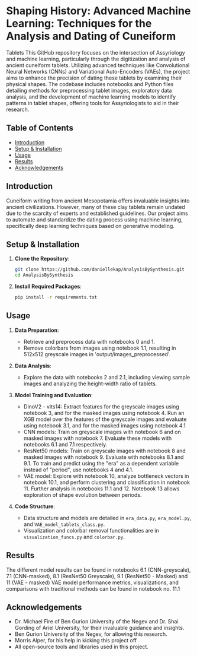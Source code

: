 # Shaping History: Advanced Machine Learning: Techniques for the Analysis and Dating of Cuneiform
Tablets
This GitHub repository focuses on the intersection of Assyriology and machine learning, particularly through the digitization and analysis of ancient cuneiform tablets. Utilizing advanced techniques like Convolutional Neural Networks (CNNs) and Variational Auto-Encoders (VAEs), the project aims to enhance the precision of dating these tablets by examining their physical shapes. The codebase includes notebooks and Python files detailing methods for preprocessing tablet images, exploratory data analysis, and the development of machine learning models to identify patterns in tablet shapes, offering tools for Assyriologists to aid in their research.

## Table of Contents

- [Introduction](#introduction)
- [Setup & Installation](#setup--installation)
- [Usage](#usage)
- [Results](#results)
- [Acknowledgements](#acknowledgements)

## Introduction

Cuneiform writing from ancient Mesopotamia offers invaluable insights into ancient civilizations. However, many of these clay tablets remain undated due to the scarcity of experts and established guidelines. Our project aims to automate and standardize the dating process using machine learning, specifically deep learning techniques based on generative modeling.

## Setup & Installation

1. **Clone the Repository**:
    ```bash
    git clone https://github.com/daniellekap/AnalysisBySynthesis.git
    cd AnalysisBySynthesis
    ```
    
2. **Install Required Packages**:
    ```bash
    pip install -r requirements.txt
    ```

## Usage

1. **Data Preparation**: 
   - Retrieve and preprocess data with notebooks 0 and 1.
   - Remove colorbars from images using notebook 1.1, resulting in 512x512 greyscale images in 'output/images_preprocessed'.

2. **Data Analysis**: 
   - Explore the data with notebooks 2 and 2.1, including viewing sample images and analyzing the height-width ratio of tablets.

3. **Model Training and Evaluation**:
   - DinoV2 - vits14: Extract features for the greyscale images using notebook 3, and for the masked images using notebook 4. Run an XGB model over the features of the greyscale images and evaluate using notebook 3.1, and for the masked images using notebook 4.1
   - CNN models: Train on greyscale images with notebook 6 and on masked images with notebook 7. Evaluate these models with notebooks 6.1 and 7.1 respectively.
   - ResNet50 models: Train on greyscale images with notebook 8 and masked images with notebook 9. Evaluate with notebooks 8.1 and 9.1. To train and predict using the "era" as a dependent variable instead of "period", use notebooks 4 and 4.1.
   - VAE model: Explore with notebook 10, analyze bottleneck vectors in notebook 10.1, and perform clustering and classification in notebook 11. Further analysis in notebooks 11.1 and 12. Notebook 13 allows exploration of shape evolution between periods.

5. **Code Structure**: 
   - Data structure and models are detailed in `era_data.py`, `era_model.py`, and `VAE_model_tablets_class.py`.
   - Visualization and colorbar removal functionalities are in `visualization_funcs.py` and `colorbar.py`.

   

## Results

The different model results can be found in notebooks 6.1 (CNN-greyscale), 7.1 (CNN-masked), 8.1 (ResNet50 Greyscale), 9.1 (ResNet50 - Masked) and 11 (VAE - masked)
VAE model performance metrics, visualizations, and comparisons with traditional methods can be found in notebook no. 11.1

## Acknowledgements

- Dr. Michael Fire of Ben Gurion University of the Negev and Dr. Shai Gording of Ariel University, for their invaluable guidance and insights.
-  Ben Gurion University of the Negev, for allowing this research.
-  Morris Alper, for his help in kicking this project off
- All open-source tools and libraries used in this project.
